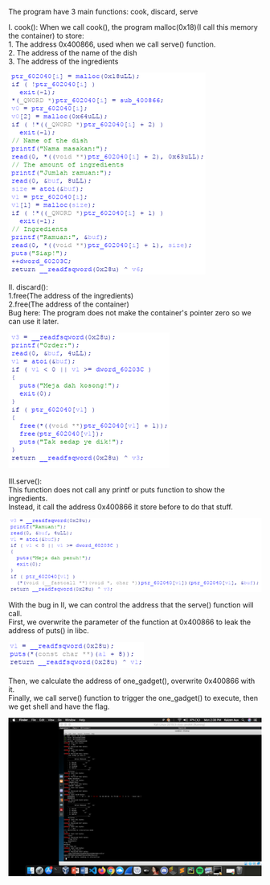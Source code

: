 The program have 3 main functions: cook, discard, serve

I.  cook():
    When we call cook(), the program malloc(0x18)(I call this memory the container) to store:</br>
            1. The address 0x400866, used when we call serve() function.</br>
            2. The address of the name of the dish</br>
            3. The address of the ingredients</br>
        
   ![cook](https://github.com/kaizensecurity/WGMY2019/blob/master/masakan/cook.png)
        
II. discard():</br>
            1.free(The address of the ingredients)</br>
            2.free(The address of the container)</br>
            Bug here: The program does not make the container's pointer zero so we can use it later.
    
   ![discard](https://github.com/kaizensecurity/WGMY2019/blob/master/masakan/discard.png)
    
III.serve():</br>
    This function does not call any printf or puts function to show the ingredients.</br>
    Instead, it call the address 0x400866 it store before to do that stuff.</br>
    
  ![serve](https://github.com/kaizensecurity/WGMY2019/blob/master/masakan/serve.png)

With the bug in II, we can control the address that the serve() function will call.</br>
First, we overwrite the parameter of the function at 0x400866 to leak the address of puts() in libc.</br>

   ![004](https://github.com/kaizensecurity/WGMY2019/blob/master/masakan/0x400866.png)
    
Then, we calculate the address of one_gadget(), overwrite 0x400866 with it.</br>
Finally, we call serve() function to trigger the one_gadget() to execute, then we get shell and have the flag.</br>

   ![flag](https://github.com/kaizensecurity/WGMY2019/blob/master/masakan/flag.png)
